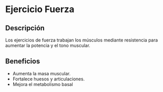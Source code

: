 # Ejercicio Fuerza

## Descripción
Los ejercicios de fuerza trabajan los músculos mediante resistencia para aumentar la potencia y el tono muscular.

## Beneficios
- Aumenta la masa muscular.
- Fortalece huesos y articulaciones.
- Mejora el metabolismo basal